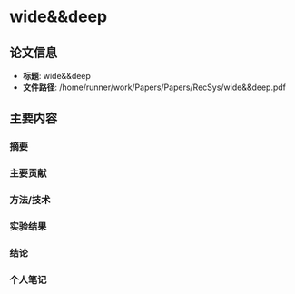 # wide&&deep

## 论文信息
- **标题**: wide&&deep
- **文件路径**: /home/runner/work/Papers/Papers/RecSys/wide&&deep.pdf

## 主要内容

### 摘要


### 主要贡献


### 方法/技术


### 实验结果


### 结论


### 个人笔记


